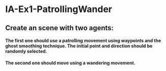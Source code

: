 # IA-Ex1-PatrollingWander

## Create an scene with two agents:

#### The first one should use a patrolling movement using waypoints and the ghost smoothing technique. The initial point and direction should be randomly selected.
#### The second one should move using a wandering movement.
